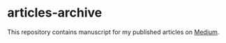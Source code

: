 # articles-archive 

This repository contains manuscript for my published articles on [Medium](https://manuelinfosec.medium.com).